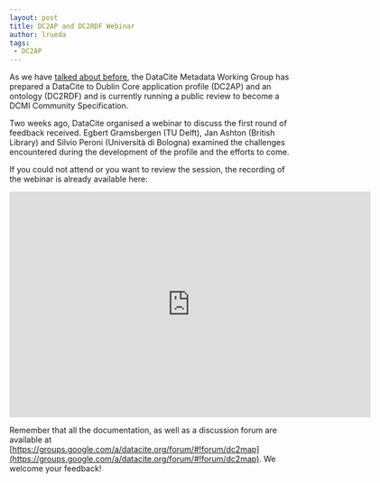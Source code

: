 ```yaml
---
layout: post
title: DC2AP and DC2RDF Webinar
author: lrueda
tags:
 - DC2AP
---
```


As we have [talked about before](https://blog.datacite.org/datacite-to-dublin-core-application-profile), the DataCite Metadata Working Group has prepared a DataCite to Dublin Core application profile (DC2AP) and an ontology (DC2RDF) and is currently running a public review to become a DCMI Community Specification. 

Two weeks ago, DataCite organised a webinar to discuss the first round of feedback received. Egbert Gramsbergen (TU Delft), Jan Ashton (British Library) and Silvio Peroni (Università di Bologna) examined the challenges encountered during the development of the profile and the efforts to come.

If you could not attend or you want to review the session, the recording of the webinar is already available here:

<iframe src="https://player.vimeo.com/video/162551263?byline=0" width="640" height="400" frameborder="0" webkitallowfullscreen mozallowfullscreen allowfullscreen></iframe>

Remember that all the documentation, as well as a discussion forum are available at [https://groups.google.com/a/datacite.org/forum/#!forum/dc2map](https://groups.google.com/a/datacite.org/forum/#!forum/dc2map). We welcome your feedback! 
